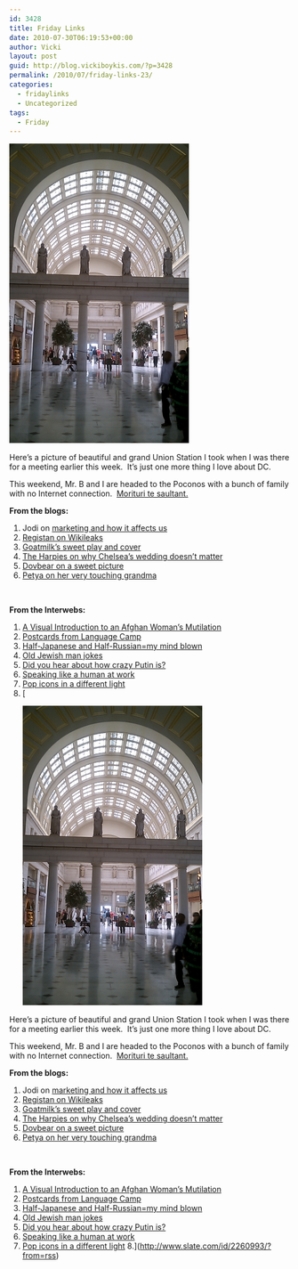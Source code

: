 ```yaml
---
id: 3428
title: Friday Links
date: 2010-07-30T06:19:53+00:00
author: Vicki
layout: post
guid: http://blog.vickiboykis.com/?p=3428
permalink: /2010/07/friday-links-23/
categories:
  - fridaylinks
  - Uncategorized
tags:
  - Friday
---
```

<p style="text-align: left;">
  <a href="https://raw.githubusercontent.com/veekaybee/wlb/gh-pages/assets/images/2010/07/IMAG0219.jpg"><img class="aligncenter size-full wp-image-3429" title="IMAG0219" src="https://raw.githubusercontent.com/veekaybee/wlb/gh-pages/assets/images/2010/07/IMAG0219.jpg" alt="" width="323" height="538" /></a>
</p>

<p style="text-align: left;">
  Here&#8217;s a picture of beautiful and grand Union Station I took when I was there for a meeting earlier this week.  It&#8217;s just one more thing I love about DC.
</p>

<p style="text-align: left;">
  This weekend, Mr. B and I are headed to the Poconos with a bunch of family with no Internet connection.  <a href="http://en.wikipedia.org/wiki/Ave_Imperator,_morituri_te_salutant">Morituri te saultant. </a>
</p>

<p style="text-align: left;">
  <strong>From the blogs:</strong>
</p>

  1. Jodi on [marketing and how it affects us](http://www.economistsdoitwithmodels.com/2010/07/26/when-research-and-business-dont-collide-marketing-edition/)
  2. [Registan on Wikileaks](http://www.registan.net/index.php/2010/07/30/taliban-use-wikileaks-to-hunt-murder-named-afghans/?utm_source=feedburner&utm_medium=feed&utm_campaign=Feed%3A+registan+%28Registan.net%29)
  3. [Goatmilk&#8217;s sweet play and cover](http://goatmilkblog.com/2010/07/27/introducing-the-cover-for-the-domestic-crusaders-book-published-by-mcsweeneys-fall-2010/)
  4. [The Harpies on why Chelsea&#8217;s wedding doesn&#8217;t matter](http://www.harpyness.com/2010/07/26/newsflash-chelsea-clintons-wedding-does-not-matter/)
  5. [Dovbear on a sweet picture](http://dovbear.blogspot.com/2010/07/something-sweet-from-gmail-blog.html?utm_source=feedburner&utm_medium=feed&utm_campaign=Feed%3A+DovbearReturns+%28DovBear+Returns%29)
  6. [Petya on her very touching grandma](http://www.howtomarryabulgarian.com/2010/07/love-and-loss.html)

<p style="text-align: left;">
  <strong><br /> </strong>
</p>

<p style="text-align: left;">
  <strong>From the Interwebs:</strong>
</p>

  1. [A Visual Introduction to an Afghan Woman&#8217;s Mutilation](http://jezebel.com/5599482/a-visual-introduction-to-an-afghan-womans-mutilation)
  2. [Postcards from Language Camp](http://www.boingboing.net/2010/07/28/postcard-from-langua.html)
  3. [Half-Japanese and Half-Russian=my mind blown](http://en.wikipedia.org/wiki/Irina_Hakamada)
  4. [Old Jewish man jokes](http://www.facebook.com/pages/EL-AL-Israel-Airlines-USA/116106135078207?v=wall)
  5. [Did you hear about how crazy Putin is?](http://therussiamonitor.com/2010/07/26/putins-wacky-weekend-august-arrives-early/)
  6. [Speaking like a human at work](http://www.telegraph.co.uk/finance/businessclub/7897347/My-challenge-to-you-only-speak-like-a-human-at-work.html)
  7. [Pop icons in a different light](http://www.icanhasinternets.com/2010/07/pop-icons-in-a-different-light-part-2/)
  8. [<p style="text-align: left;">
  <a href="https://raw.githubusercontent.com/veekaybee/wlb/gh-pages/assets/images/2010/07/IMAG0219.jpg"><img class="aligncenter size-full wp-image-3429" title="IMAG0219" src="https://raw.githubusercontent.com/veekaybee/wlb/gh-pages/assets/images/2010/07/IMAG0219.jpg" alt="" width="323" height="538" /></a>
</p>

<p style="text-align: left;">
  Here&#8217;s a picture of beautiful and grand Union Station I took when I was there for a meeting earlier this week.  It&#8217;s just one more thing I love about DC.
</p>

<p style="text-align: left;">
  This weekend, Mr. B and I are headed to the Poconos with a bunch of family with no Internet connection.  <a href="http://en.wikipedia.org/wiki/Ave_Imperator,_morituri_te_salutant">Morituri te saultant. </a>
</p>

<p style="text-align: left;">
  <strong>From the blogs:</strong>
</p>

  1. Jodi on [marketing and how it affects us](http://www.economistsdoitwithmodels.com/2010/07/26/when-research-and-business-dont-collide-marketing-edition/)
  2. [Registan on Wikileaks](http://www.registan.net/index.php/2010/07/30/taliban-use-wikileaks-to-hunt-murder-named-afghans/?utm_source=feedburner&utm_medium=feed&utm_campaign=Feed%3A+registan+%28Registan.net%29)
  3. [Goatmilk&#8217;s sweet play and cover](http://goatmilkblog.com/2010/07/27/introducing-the-cover-for-the-domestic-crusaders-book-published-by-mcsweeneys-fall-2010/)
  4. [The Harpies on why Chelsea&#8217;s wedding doesn&#8217;t matter](http://www.harpyness.com/2010/07/26/newsflash-chelsea-clintons-wedding-does-not-matter/)
  5. [Dovbear on a sweet picture](http://dovbear.blogspot.com/2010/07/something-sweet-from-gmail-blog.html?utm_source=feedburner&utm_medium=feed&utm_campaign=Feed%3A+DovbearReturns+%28DovBear+Returns%29)
  6. [Petya on her very touching grandma](http://www.howtomarryabulgarian.com/2010/07/love-and-loss.html)

<p style="text-align: left;">
  <strong><br /> </strong>
</p>

<p style="text-align: left;">
  <strong>From the Interwebs:</strong>
</p>

  1. [A Visual Introduction to an Afghan Woman&#8217;s Mutilation](http://jezebel.com/5599482/a-visual-introduction-to-an-afghan-womans-mutilation)
  2. [Postcards from Language Camp](http://www.boingboing.net/2010/07/28/postcard-from-langua.html)
  3. [Half-Japanese and Half-Russian=my mind blown](http://en.wikipedia.org/wiki/Irina_Hakamada)
  4. [Old Jewish man jokes](http://www.facebook.com/pages/EL-AL-Israel-Airlines-USA/116106135078207?v=wall)
  5. [Did you hear about how crazy Putin is?](http://therussiamonitor.com/2010/07/26/putins-wacky-weekend-august-arrives-early/)
  6. [Speaking like a human at work](http://www.telegraph.co.uk/finance/businessclub/7897347/My-challenge-to-you-only-speak-like-a-human-at-work.html)
  7. [Pop icons in a different light](http://www.icanhasinternets.com/2010/07/pop-icons-in-a-different-light-part-2/)
  8.](http://www.slate.com/id/2260993/?from=rss)